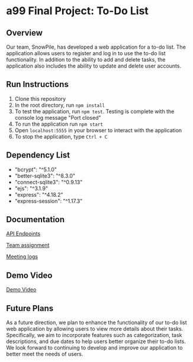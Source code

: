 # a99 Final Project: To-Do List

## Overview

Our team, SnowPile, has developed a web application for a to-do list. The application allows users to register and log in to use the to-do list functionality. In addition to the ability to add and delete tasks, the application also includes the ability to update and delete user accounts.

## Run Instructions

1. Clone this repository
2. In the root directory, run `npm install`
3. To test the application, run `npm test`. Testing is complete with the console log message "Port closed"
4. To run the application run `npm start`
5. Open `localhost:5555` in your browser to interact with the application
6. To stop the application, type `Ctrl + C`

## Dependency List

- "bcrypt": "^5.1.0"
- "better-sqlite3": "^8.3.0"
- "connect-sqlite3": "^0.9.13"
- "ejs": "^3.1.9"
- "express": "^4.18.2"
- "express-session": "^1.17.3"

## Documentation

[API Endpoints](https://github.com/comp426-2023-spring/a99-SnowPile/blob/main/docs/api-endpoints.md)

[Team assignment](https://github.com/comp426-2023-spring/a99-SnowPile/blob/main/docs/roles.md)

[Meeting logs](https://github.com/comp426-2023-spring/a99-SnowPile/blob/main/docs/meetings.md)

## Demo Video

[Demo Video](https://www.youtube.com/watch?v=PQ6qNqVRFZY&t=17s)

## Future Plans

As a future direction, we plan to enhance the functionality of our to-do list web application by allowing users to view more details about their tasks. Specifically, we aim to incorporate features such as categorization, task descriptions, and due dates to help users better organize their to-do lists. We look forward to continuing to develop and improve our application to better meet the needs of users.
